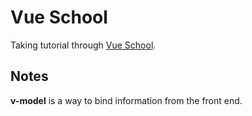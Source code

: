 # Vue School

Taking tutorial through [Vue School](https://vueschool.io/lessons/). 

## Notes

**v-model** is a way to bind information from the front end.
